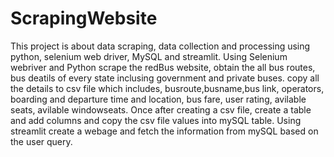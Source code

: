 # ScrapingWebsite
This project is about data scraping, data collection and processing using python, selenium web driver, MySQL and streamlit.
Using Selenium webriver and Python scrape the redBus website, obtain the all bus routes, bus deatils of every state inclusing government and private buses.
copy all the details to csv file which includes,  busroute,busname,bus link, operators, boarding and departure time and location, bus fare, user rating, avilable seats, avilable windowseats.
Once after creating a csv file, create a table and add columns and copy the csv file values into mySQL table.
Using streamlit create a webage and fetch the information from mySQL based on the user query.

